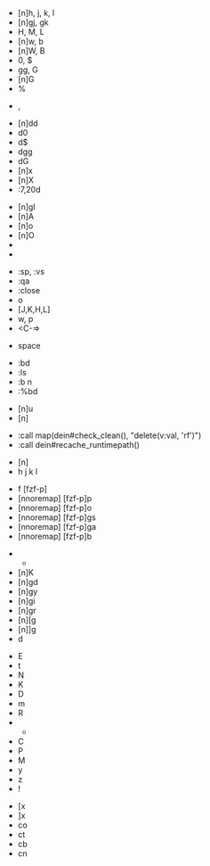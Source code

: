 <!-- 基本操作系 -->
<!-- カーソル移動 -->
- [n]h, j, k, l <!-- 四方移動 -->
- [n]gj, gk <!-- 折り返しの上下移動 -->
- H, M, L <!-- 画面上の最上, 中央, 最下に移動 -->
- [n]w, b <!-- 次の単語, 前の単語に移動 -->
- [n]W, B <!-- スペース区切りの次の単語, 前の単語に移動 -->
- 0, $ <!-- 行頭, 行末に移動 -->
- gg, G <!-- 1行目に移動, 最後の行に移動 -->
- [n]G <!-- n行目に移動 -->
- % <!-- 対応する括弧に移動 -->

<!-- ページ移動 -->
- <C-d>, <C-u> <!-- 半ページ次, 半ページ前に移動 -->

<!-- カット&ヤンク&ペペースト -->
- [n]dd <!-- 行削除 -->
- d0 <!-- カーソル位置から行頭まで削除 -->
- d$ <!-- カーソル位置から行末まで削除 -->
- dgg <!-- カーソル位置から最初まで削除 -->
- dG <!-- カーソル位置から最後まで削除 -->
- [n]x <!-- 文字削除 Delete -->
- [n]X <!-- 文字削除 BackSpace -->
- :7,20d <!-- 範囲削除 -->

<!-- インサートモード -->
- [n]gI <!-- 行等にインサートモード -->
- [n]A <!-- 行末にインサートモード -->
- [n]o <!-- 下の行にインサートモード -->
- [n]O <!-- 上の行にインサートモード -->
- <C-w> <!-- 前の単語削除 -->
- <C-u> <!-- カーソル位置から行頭まで削除 -->

<!-- ウインドウ -->
- :sp, :vs <!-- ウインドウを横分割, 縦分割 -->
- :qa <!-- 全閉じ -->
- :close <!-- 閉じる -->
- <C-w>o <!-- 現在ウインドウ以外閉じる -->
- <C-w>[J,K,H,L] <!-- ウインドウの位置を入れ替え -->
- <C-w>w, <C-w>p <!-- 次のウインドウ, 前のウインドウ -->
- <C-=> <!-- ウインドウサイズを等しくする -->

<!-- キーマップ -->
- <Leader> space

<!-- バッファ操作 -->
- :bd <!-- バッファ閉じる（vimを閉じずにファイルを閉じる） -->
- :ls <!-- 開いているバッファを表示 -->
- :b n <!-- 開いているファイルのバッファナンバーを開く -->
- :%bd <!-- 開いているバッファを全て閉じる -->

<!-- 作業を戻る/進む -->
- [n]u <!-- undo -->
- [n]<C-r> <!-- redo -->

<!-- 拡張機能系 -->
<!-- dein -->
- :call map(dein#check_clean(), "delete(v:val, 'rf')")
- :call dein#recache_runtimepath()

<!-- winresizer  -->
- [n]<C-e> <!-- ウインドウリサイズモード -->
- h j k l <!-- 左 下 上 右-->

<!-- coc-fzf-preview -->
- <Leader>f [fzf-p]
- [nnoremap] [fzf-p]p <!-- 配下のファイル・ディレクトリ全てを表示 -->
- [nnoremap] [fzf-p]o <!-- 配下のファイル・ディレクトリを表示 -->
- [nnoremap] [fzf-p]gs <!-- git status -->
- [nnoremap] [fzf-p]ga <!-- git action -->
- [nnoremap] [fzf-p]b <!-- 開いているバッファリスト表示 -->

<!-- coc-nvim -->
- * <!-- ホバー時にlsp診断結果 or ドキュメントを表示する -->
- [n]K <!-- lsp診断結果 or ドキュメントを表示する-->
- [n]gd <!-- coc-definition -->
- [n]gy <!-- coc-type-definition -->
- [n]gi <!-- coc-implementation -->
- [n]gr <!-- coc-references -->
- [n]\[g <!-- coc-diagnostics-prev -->
- [n]\]g <!-- coc-diagnostics-next -->
- <space>d <!-- CocList diagnostics -->

<!-- feen.vim -->
- E <!-- 垂直分割してファイルを開く -->
- t <!-- 新規タブでファイルを開く -->
- N <!-- ファイルを新規作成 -->
- K <!-- ディレクトリを新規作成 -->
- D <!-- ファイルを削除 -->
- m <!-- ファイルを移動 -->
- R <!-- ファイル名へんこう -->
- - <!-- ファイル選択 -->
- C <!-- ファイルコピー -->
- P <!-- ペースト -->
- M <!-- ファイルコピーし、ペースト時に元ファイルを削除 -->
- y <!-- ファイルパスをコピー -->
- z <!-- ファイル名に合わせてウインドウ幅を広げる -->
- ! <!-- 隠しファイルを表示/非表示 -->

<!-- conflict-marker -->
- [x <!-- 前のコンフリクトへ -->
- ]x <!-- 次のコンフリクトへ -->
- co <!-- 自分の変更を適用 :ConflictMarkerOurselves -->
- ct <!-- 相手の変更を適用 :ConflictMarkerThemselves -->
- cb <!-- 両方を適用 :ConflictMarkerBoth -->
- cn <!-- 適用なし :ConflictMarkerNone -->
